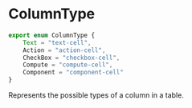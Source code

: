 # ColumnType

```ts
export enum ColumnType {
    Text = "text-cell",
    Action = "action-cell",
    CheckBox = "checkbox-cell",
    Compute = "compute-cell",
    Component = "component-cell"
}
```

Represents the possible types of a column in a table.
